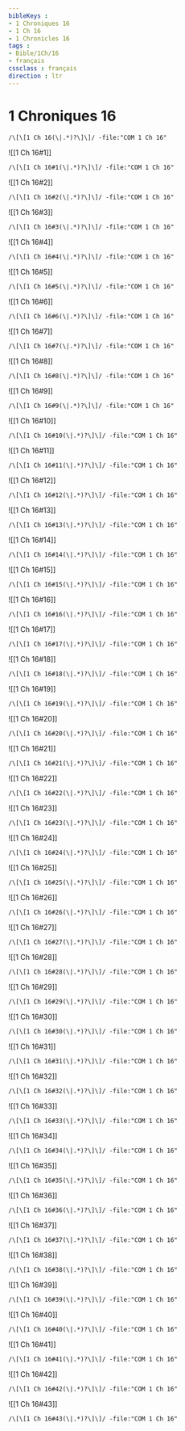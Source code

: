 ```yaml
---
bibleKeys : 
- 1 Chroniques 16
- 1 Ch 16
- 1 Chronicles 16
tags : 
- Bible/1Ch/16
- français
cssclass : français
direction : ltr
---
```


# 1 Chroniques 16

```query
/\[\[1 Ch 16(\|.*)?\]\]/ -file:"COM 1 Ch 16"
```



![[1 Ch 16#1]]

```query
/\[\[1 Ch 16#1(\|.*)?\]\]/ -file:"COM 1 Ch 16"
```

![[1 Ch 16#2]]

```query
/\[\[1 Ch 16#2(\|.*)?\]\]/ -file:"COM 1 Ch 16"
```

![[1 Ch 16#3]]

```query
/\[\[1 Ch 16#3(\|.*)?\]\]/ -file:"COM 1 Ch 16"
```

![[1 Ch 16#4]]

```query
/\[\[1 Ch 16#4(\|.*)?\]\]/ -file:"COM 1 Ch 16"
```

![[1 Ch 16#5]]

```query
/\[\[1 Ch 16#5(\|.*)?\]\]/ -file:"COM 1 Ch 16"
```

![[1 Ch 16#6]]

```query
/\[\[1 Ch 16#6(\|.*)?\]\]/ -file:"COM 1 Ch 16"
```

![[1 Ch 16#7]]

```query
/\[\[1 Ch 16#7(\|.*)?\]\]/ -file:"COM 1 Ch 16"
```

![[1 Ch 16#8]]

```query
/\[\[1 Ch 16#8(\|.*)?\]\]/ -file:"COM 1 Ch 16"
```

![[1 Ch 16#9]]

```query
/\[\[1 Ch 16#9(\|.*)?\]\]/ -file:"COM 1 Ch 16"
```

![[1 Ch 16#10]]

```query
/\[\[1 Ch 16#10(\|.*)?\]\]/ -file:"COM 1 Ch 16"
```

![[1 Ch 16#11]]

```query
/\[\[1 Ch 16#11(\|.*)?\]\]/ -file:"COM 1 Ch 16"
```

![[1 Ch 16#12]]

```query
/\[\[1 Ch 16#12(\|.*)?\]\]/ -file:"COM 1 Ch 16"
```

![[1 Ch 16#13]]

```query
/\[\[1 Ch 16#13(\|.*)?\]\]/ -file:"COM 1 Ch 16"
```

![[1 Ch 16#14]]

```query
/\[\[1 Ch 16#14(\|.*)?\]\]/ -file:"COM 1 Ch 16"
```

![[1 Ch 16#15]]

```query
/\[\[1 Ch 16#15(\|.*)?\]\]/ -file:"COM 1 Ch 16"
```

![[1 Ch 16#16]]

```query
/\[\[1 Ch 16#16(\|.*)?\]\]/ -file:"COM 1 Ch 16"
```

![[1 Ch 16#17]]

```query
/\[\[1 Ch 16#17(\|.*)?\]\]/ -file:"COM 1 Ch 16"
```

![[1 Ch 16#18]]

```query
/\[\[1 Ch 16#18(\|.*)?\]\]/ -file:"COM 1 Ch 16"
```

![[1 Ch 16#19]]

```query
/\[\[1 Ch 16#19(\|.*)?\]\]/ -file:"COM 1 Ch 16"
```

![[1 Ch 16#20]]

```query
/\[\[1 Ch 16#20(\|.*)?\]\]/ -file:"COM 1 Ch 16"
```

![[1 Ch 16#21]]

```query
/\[\[1 Ch 16#21(\|.*)?\]\]/ -file:"COM 1 Ch 16"
```

![[1 Ch 16#22]]

```query
/\[\[1 Ch 16#22(\|.*)?\]\]/ -file:"COM 1 Ch 16"
```

![[1 Ch 16#23]]

```query
/\[\[1 Ch 16#23(\|.*)?\]\]/ -file:"COM 1 Ch 16"
```

![[1 Ch 16#24]]

```query
/\[\[1 Ch 16#24(\|.*)?\]\]/ -file:"COM 1 Ch 16"
```

![[1 Ch 16#25]]

```query
/\[\[1 Ch 16#25(\|.*)?\]\]/ -file:"COM 1 Ch 16"
```

![[1 Ch 16#26]]

```query
/\[\[1 Ch 16#26(\|.*)?\]\]/ -file:"COM 1 Ch 16"
```

![[1 Ch 16#27]]

```query
/\[\[1 Ch 16#27(\|.*)?\]\]/ -file:"COM 1 Ch 16"
```

![[1 Ch 16#28]]

```query
/\[\[1 Ch 16#28(\|.*)?\]\]/ -file:"COM 1 Ch 16"
```

![[1 Ch 16#29]]

```query
/\[\[1 Ch 16#29(\|.*)?\]\]/ -file:"COM 1 Ch 16"
```

![[1 Ch 16#30]]

```query
/\[\[1 Ch 16#30(\|.*)?\]\]/ -file:"COM 1 Ch 16"
```

![[1 Ch 16#31]]

```query
/\[\[1 Ch 16#31(\|.*)?\]\]/ -file:"COM 1 Ch 16"
```

![[1 Ch 16#32]]

```query
/\[\[1 Ch 16#32(\|.*)?\]\]/ -file:"COM 1 Ch 16"
```

![[1 Ch 16#33]]

```query
/\[\[1 Ch 16#33(\|.*)?\]\]/ -file:"COM 1 Ch 16"
```

![[1 Ch 16#34]]

```query
/\[\[1 Ch 16#34(\|.*)?\]\]/ -file:"COM 1 Ch 16"
```

![[1 Ch 16#35]]

```query
/\[\[1 Ch 16#35(\|.*)?\]\]/ -file:"COM 1 Ch 16"
```

![[1 Ch 16#36]]

```query
/\[\[1 Ch 16#36(\|.*)?\]\]/ -file:"COM 1 Ch 16"
```

![[1 Ch 16#37]]

```query
/\[\[1 Ch 16#37(\|.*)?\]\]/ -file:"COM 1 Ch 16"
```

![[1 Ch 16#38]]

```query
/\[\[1 Ch 16#38(\|.*)?\]\]/ -file:"COM 1 Ch 16"
```

![[1 Ch 16#39]]

```query
/\[\[1 Ch 16#39(\|.*)?\]\]/ -file:"COM 1 Ch 16"
```

![[1 Ch 16#40]]

```query
/\[\[1 Ch 16#40(\|.*)?\]\]/ -file:"COM 1 Ch 16"
```

![[1 Ch 16#41]]

```query
/\[\[1 Ch 16#41(\|.*)?\]\]/ -file:"COM 1 Ch 16"
```

![[1 Ch 16#42]]

```query
/\[\[1 Ch 16#42(\|.*)?\]\]/ -file:"COM 1 Ch 16"
```

![[1 Ch 16#43]]

```query
/\[\[1 Ch 16#43(\|.*)?\]\]/ -file:"COM 1 Ch 16"
```

